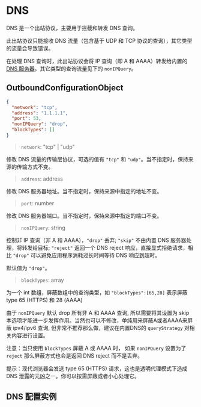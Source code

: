 # DNS

DNS 是一个出站协议，主要用于拦截和转发 DNS 查询。

此出站协议只能接收 DNS 流量（包含基于 UDP 和 TCP 协议的查询），其它类型的流量会导致错误。

在处理 DNS 查询时，此出站协议会将 IP 查询（即 A 和 AAAA）转发给内置的 [DNS 服务器](../dns.md)。其它类型的查询流量见下的 `nonIPQuery`。

## OutboundConfigurationObject

```json
{
  "network": "tcp",
  "address": "1.1.1.1",
  "port": 53,
  "nonIPQuery": "drop",
  "blockTypes": []
}
```

> `network`: "tcp" | "udp"

修改 DNS 流量的传输层协议，可选的值有 `"tcp"` 和 `"udp"`。当不指定时，保持来源的传输方式不变。

> `address`: address

修改 DNS 服务器地址。当不指定时，保持来源中指定的地址不变。

> `port`: number

修改 DNS 服务器端口。当不指定时，保持来源中指定的端口不变。

> `nonIPQuery`: string

控制非 IP 查询（非 A 和 AAAA），`"drop"` 丢弃; `"skip"` 不由内置 DNS 服务器处理，将转发给目标; `"reject"` 返回一个 DNS reject 响应，直接显式拒绝请求，相比 `"drop"` 可以避免应用程序消耗过长时间等待 DNS 响应到超时。

默认值为 `"drop"`。

> `blockTypes`: array

为一个 int 数组，屏蔽数组中的查询类型，如 `"blockTypes":[65,28]` 表示屏蔽 type 65 (HTTPS) 和 28 (AAAA)

由于 `nonIPQuery` 默认 drop 所有非 A 和 AAAA 查询, 所以需要将其设置为 skip 本选项才能进一步发挥作用。当然也可以不修改，单纯用来屏蔽A或者AAAA来屏蔽 ipv4/ipv6 查询, 但非常不推荐那么做，建议在内置DNS的 `queryStrategy` 对相关内容进行设置。

注意：当只使用 `blockTypes` 屏蔽 A 或 AAAA 时， 如果 `nonIPQuery` 设置为了 `reject` 那么屏蔽方式也会是返回 DNS reject 而不是丢弃。

提示：现代浏览器会发送 type 65 (HTTPS) 请求，这也是透明代理模式下造成 DNS 泄露的元凶之一。你可以按需屏蔽或者小心处理它。

## DNS 配置实例 <Badge text="WIP" type="warning"/>
